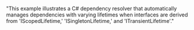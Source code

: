 "This example illustrates a C# dependency resolver that automatically manages dependencies with varying lifetimes when interfaces are derived from 'IScopedLifetime,' 'ISingletonLifetime,' and 'ITransientLifetime'."
